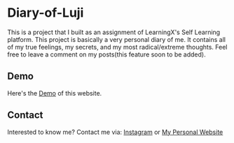 # Diary-of-Luji

This is a project that I built as an assignment of LearningX's Self Learning platform. This project is basically a very personal diary of me. It contains all of my true feelings, my secrets, and my most radical/extreme thoughts. Feel free to leave a comment on my posts(this feature soon to be added).

## Demo

Here's the [Demo](https://pip.pypa.io/en/stable/) of this website.

## Contact

Interested to know me? Contact me via: [Instagram](https://pip.pypa.io/en/stable/) or [My Personal Website](https://luji-portolio.glitch.me/)
